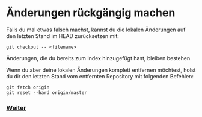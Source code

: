 # Änderungen rückgängig machen

Falls du mal etwas falsch machst, kannst du die lokalen Änderungen auf den letzten Stand im HEAD zurücksetzen mit:

```
git checkout -- <filename>
```

Änderungen, die du bereits zum Index hinzugefügt hast, bleiben bestehen.

Wenn du aber deine lokalen Änderungen komplett entfernen möchtest, holst du dir den letzten Stand vom entfernten Repository mit folgenden Befehlen:

```
git fetch origin
git reset --hard origin/master
```

### [Weiter](Branches.md)